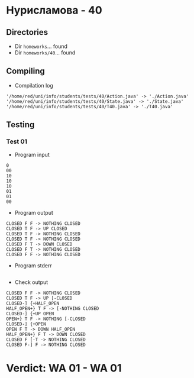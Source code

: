 # Нурисламова - 40
## Directories
- Dir `homeworks`... found
- Dir `homeworks/40`... found
## Compiling
- Compilation log
```
'/home/red/uni/info/students/tests/40/Action.java' -> './Action.java'
'/home/red/uni/info/students/tests/40/State.java' -> './State.java'
'/home/red/uni/info/students/tests/40/T40.java' -> './T40.java'

```
## Testing
### Test 01
- Program input
```
0
00
10
10
10
01
01
00

```
- Program output
```
CLOSED F F -> NOTHING CLOSED
CLOSED T F -> UP CLOSED
CLOSED T F -> NOTHING CLOSED
CLOSED T F -> NOTHING CLOSED
CLOSED F T -> DOWN CLOSED
CLOSED F T -> NOTHING CLOSED
CLOSED F F -> NOTHING CLOSED

```
- Program stderr
```

```
- Check output
```
CLOSED F F -> NOTHING CLOSED
CLOSED T F -> UP [-CLOSED
CLOSED-] {+HALF_OPEN
HALF_OPEN+} T F -> [-NOTHING CLOSED
CLOSED-] {+UP OPEN
OPEN+} T F -> NOTHING [-CLOSED
CLOSED-] {+OPEN
OPEN F T -> DOWN HALF_OPEN
HALF_OPEN+} F T -> DOWN CLOSED
CLOSED F [-T -> NOTHING CLOSED
CLOSED F-] F -> NOTHING CLOSED

```
# Verdict: **WA 01** - WA 01
